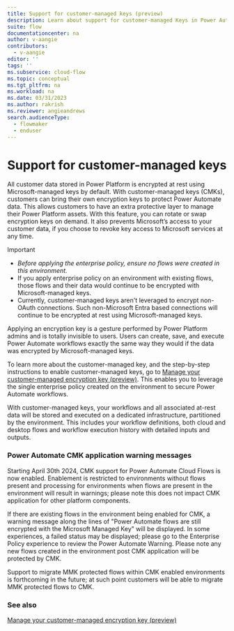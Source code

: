 ```yaml
---
title: Support for customer-managed keys (preview)
description: Learn about support for customer-managed Keys in Power Automate.
suite: flow
documentationcenter: na
author: v-aangie
contributors:
  - v-aangie
editor: ''
tags: ''
ms.subservice: cloud-flow
ms.topic: conceptual
ms.tgt_pltfrm: na
ms.workload: na
ms.date: 03/31/2023
ms.author: rakrish
ms.reviewer: angieandrews
search.audienceType: 
  - flowmaker
  - enduser
---
```


# Support for customer-managed keys

All customer data stored in Power Platform is encrypted at rest using Microsoft-managed keys by default. With customer-managed keys (CMKs), customers can bring their own encryption keys to protect Power Automate data. This allows customers to have an extra protective layer to manage their Power Platform assets. With this feature, you can rotate or swap encryption keys on demand. It also prevents Microsoft’s access to your customer data, if you choose to revoke key access to Microsoft services at any time.

> [!IMPORTANT]
> - *Before applying the enterprise policy, ensure no flows were created in this environment.*
> - If you apply enterprise policy on an environment with existing flows, those flows and their data would continue to be encrypted with Microsoft-managed keys.
> - Currently, customer-managed keys aren't leveraged to encrypt non-OAuth connections. Such non-Microsoft Entra based connections will continue to be encrypted at rest using Microsoft-managed keys.

Applying an encryption key is a gesture performed by Power Platform admins and is totally invisible to users. Users can create, save, and execute Power Automate workflows exactly the same way they would if the data was encrypted by Microsoft-managed keys.

To learn more about the customer-managed key, and the step-by-step instructions to enable customer-managed keys, go to [Manage your customer-managed encryption key (preview)](/power-platform/admin/customer-managed-key). This enables you to leverage the single enterprise policy created on the environment to secure Power Automate workflows.

With customer-managed keys, your workflows and all associated at-rest data will be stored and executed on a dedicated infrastructure, partitioned by the environment. This includes your workflow definitions, both cloud and desktop flows and workflow execution history with detailed inputs and outputs.  

### Power Automate CMK application warning messages 
Starting April 30th 2024, CMK support for Power Automate Cloud Flows is now enabled. Enablement is restricted to environments without flows present and processing for environments when flows are present in the environment will result in warnings; please note this does not impact CMK application for other platform components.
 
If there are existing flows in the environment being enabled for CMK, a warning message along the lines of "Power Automate flows are still encrypted with the Microsoft Managed Key" will be displayed. In some experiences, a failed status may be displayed; please go to the Enterprise Policy experience to review the Power Automate Warning. Please note any new flows created in the environment post CMK application will be protected by CMK.   
 
Support to migrate MMK protected flows within CMK enabled environments is forthcoming in the future; at such point customers will be able to migrate MMK protected flows to CMK.   

### See also

[Manage your customer-managed encryption key (preview)](/power-platform/admin/customer-managed-key)
